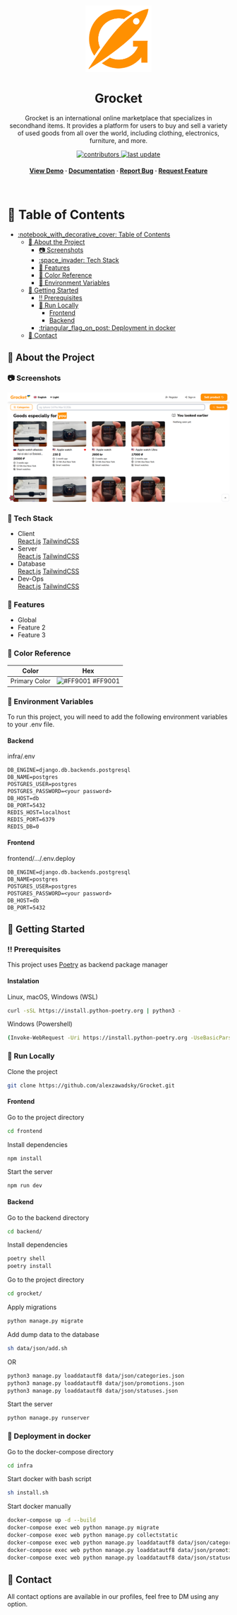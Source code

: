 <div align="center">

  <img src="frontend/src/assets/images/logo.png" alt="logo" width="150" height="auto" />
  <h1>Grocket</h1>
  <p>
    Grocket is an international online marketplace that specializes in secondhand items. It provides a platform for users to buy and sell a variety of used goods from all over the world, including clothing, electronics, furniture, and more.
  </p>
  
<!-- Badges -->
<p>
  <a href="https://github.com/alexzawadsky/Grocket/graphs/contributors">
    <img src="https://img.shields.io/github/contributors/alexzawadsky/Grocket" alt="contributors" />
  </a>
  <a href="">
    <img src="https://img.shields.io/github/last-commit/alexzawadsky/Grocket" alt="last update" />
  </a>
</p>

<h4>
    <a href="https://github.com/Louis3797/awesome-readme-template/">View Demo</a>
  <span> · </span>
    <a href="https://github.com/Louis3797/awesome-readme-template">Documentation</a>
  <span> · </span>
    <a href="https://github.com/Louis3797/awesome-readme-template/issues/">Report Bug</a>
  <span> · </span>
    <a href="https://github.com/Louis3797/awesome-readme-template/issues/">Request Feature</a>
  </h4>
</div>

<br />

<!-- Table of Contents -->
# :notebook_with_decorative_cover: Table of Contents

- [:notebook\_with\_decorative\_cover: Table of Contents](#notebook_with_decorative_cover-table-of-contents)
  - [:star2: About the Project](#star2-about-the-project)
    - [:camera: Screenshots](#camera-screenshots)
    - [:space\_invader: Tech Stack](#space_invader-tech-stack)
    - [:dart: Features](#dart-features)
    - [:art: Color Reference](#art-color-reference)
    - [:key: Environment Variables](#key-environment-variables)
  - [:toolbox: Getting Started](#toolbox-getting-started)
    - [:bangbang: Prerequisites](#bangbang-prerequisites)
    - [:running: Run Locally](#running-run-locally)
      - [Frontend](#frontend)
      - [Backend](#backend)
    - [:triangular\_flag\_on\_post: Deployment in docker](#triangular_flag_on_post-deployment-in-docker)
  - [:handshake: Contact](#handshake-contact)

<!-- About the Project -->
## :star2: About the Project

<!-- Screenshots -->
### :camera: Screenshots

<div align="center">
  <img src="frontend/public/screenshot.png" alt="screenshot" />
</div>

<!-- TechStack -->
### :space_invader: Tech Stack

<ul>
<li>
<summary>Client</summary>
  <a href="https://reactjs.org/">React.js</a>
    <a href="https://tailwindcss.com/">TailwindCSS</a>
    </li>
<li>
<summary>Server</summary>
    <a href="https://reactjs.org/">React.js</a>
    <a href="https://tailwindcss.com/">TailwindCSS</a>
    </li>
<li>
<summary>Database</summary>
  <a href="https://reactjs.org/">React.js</a>
    <a href="https://tailwindcss.com/">TailwindCSS</a>
    </li>
<li>
<summary>Dev-Ops</summary>
  <a href="https://reactjs.org/">React.js</a>
    <a href="https://tailwindcss.com/">TailwindCSS</a>
    </li>
</ul>

<!-- Features -->
### :dart: Features

- Global
- Feature 2
- Feature 3

<!-- Color Reference -->
### :art: Color Reference

| Color         | Hex                                                              |
| ------------- | ---------------------------------------------------------------- |
| Primary Color | ![#FF9001](https://via.placeholder.com/10/FF9001?text=+) #FF9001 |

<!-- Env Variables -->
### :key: Environment Variables

To run this project, you will need to add the following environment variables to your .env file.

#### Backend
infra/.env
```
DB_ENGINE=django.db.backends.postgresql
DB_NAME=postgres
POSTGRES_USER=postgres
POSTGRES_PASSWORD=<your password>
DB_HOST=db
DB_PORT=5432
REDIS_HOST=localhost
REDIS_PORT=6379
REDIS_DB=0
```

#### Frontend
frontend/.../.env.deploy
```
DB_ENGINE=django.db.backends.postgresql
DB_NAME=postgres
POSTGRES_USER=postgres
POSTGRES_PASSWORD=<your password>
DB_HOST=db
DB_PORT=5432
```

<!-- Getting Started -->
## :toolbox: Getting Started

<!-- Prerequisites -->
### :bangbang: Prerequisites

This project uses <a href='https://python-poetry.org/docs/'>Poetry</a> as backend package manager

#### Instalation
Linux, macOS, Windows (WSL)
```bash
curl -sSL https://install.python-poetry.org | python3 -
```

Windows (Powershell)
```bash
(Invoke-WebRequest -Uri https://install.python-poetry.org -UseBasicParsing).Content | py -
```

<!-- Run Locally -->
### :running: Run Locally

Clone the project

```bash
git clone https://github.com/alexzawadsky/Grocket.git
```

#### Frontend

Go to the project directory

```bash
cd frontend
```

Install dependencies

```bash
npm install
```

Start the server

```bash
npm run dev
```

#### Backend

Go to the backend directory

```bash
cd backend/
```

Install dependencies

```bash
poetry shell
poetry install
```

Go to the project directory

```bash
cd grocket/
```

Apply migrations

```bash
python manage.py migrate
```

Add dump data to the database

```bash
sh data/json/add.sh
```

OR

```bash
python3 manage.py loaddatautf8 data/json/categories.json
python3 manage.py loaddatautf8 data/json/promotions.json
python3 manage.py loaddatautf8 data/json/statuses.json
```

Start the server

```bash
python manage.py runserver
```

<!-- Deployment -->
### :triangular_flag_on_post: Deployment in docker

Go to the docker-compose directory

```bash
cd infra
```

Start docker with bash script

```bash
sh install.sh
```

Start docker manually
```bash
docker-compose up -d --build
docker-compose exec web python manage.py migrate
docker-compose exec web python manage.py collectstatic
docker-compose exec web python manage.py loaddatautf8 data/json/categories.json
docker-compose exec web python manage.py loaddatautf8 data/json/promotions.json
docker-compose exec web python manage.py loaddatautf8 data/json/statuses.json
```

<!-- Contact -->
## :handshake: Contact

All contact options are available in our profiles, feel free to DM using any option.
